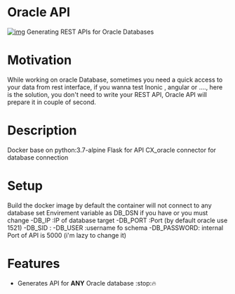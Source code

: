 # Oracle API
<a href="https://ibb.co/gDYZRY4"><img src="https://i.ibb.co/brt5Ktb/img.jpg" alt="img" border="0"></a>
Generating REST APIs for Oracle Databases

# Motivation
While working on oracle Database, sometimes you need a quick access to your data from rest interface, if you wanna test Inonic , angular or ...., here is the solution, you don't need to write your REST API, Oracle API will prepare it in couple of second.

# Description
Docker base on python:3.7-alpine
Flask for API
CX_oracle  connector for database connection

# Setup
Build the docker image
by default the container will not connect to any database
set Envirement variable as DB_DSN if you have or you must change 
-DB_IP     :IP of database target
-DB_PORT   :Port (by default oracle use 1521)
-DB_SID    :
-DB_USER   :username fo schema
-DB_PASSWORD:
internal Port of API is 5000 (i'm lazy to change it)

# Features
* Generates API for **ANY** Oracle database :stop::fire:





